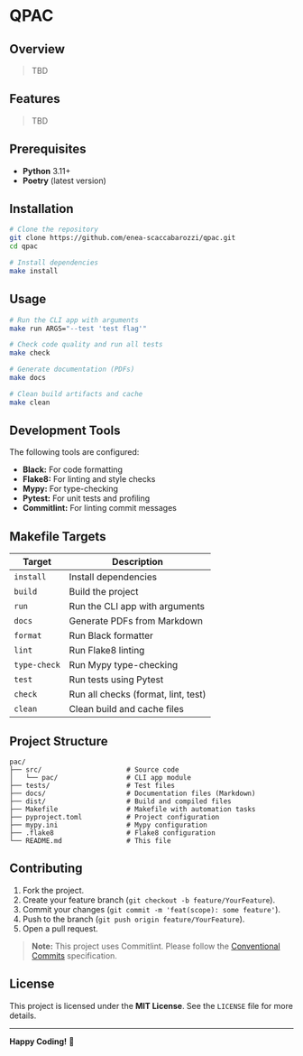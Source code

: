 # QPAC

## Overview

> TBD

## Features

> TBD

## Prerequisites

- **Python** 3.11+
- **Poetry** (latest version)

## Installation

```bash
# Clone the repository
git clone https://github.com/enea-scaccabarozzi/qpac.git
cd qpac

# Install dependencies
make install
```

## Usage

```bash
# Run the CLI app with arguments
make run ARGS="--test 'test flag'"

# Check code quality and run all tests
make check

# Generate documentation (PDFs)
make docs

# Clean build artifacts and cache
make clean
```

## Development Tools

The following tools are configured:

- **Black:** For code formatting
- **Flake8:** For linting and style checks
- **Mypy:** For type-checking
- **Pytest:** For unit tests and profiling
- **Commitlint:** For linting commit messages

## Makefile Targets

| Target       | Description                         |
| ------------ | ----------------------------------- |
| `install`    | Install dependencies                |
| `build`      | Build the project                   |
| `run`        | Run the CLI app with arguments      |
| `docs`       | Generate PDFs from Markdown         |
| `format`     | Run Black formatter                 |
| `lint`       | Run Flake8 linting                  |
| `type-check` | Run Mypy type-checking              |
| `test`       | Run tests using Pytest              |
| `check`      | Run all checks (format, lint, test) |
| `clean`      | Clean build and cache files         |

## Project Structure

```plaintext
pac/
├── src/                     # Source code
│   └── pac/                 # CLI app module
├── tests/                   # Test files
├── docs/                    # Documentation files (Markdown)
├── dist/                    # Build and compiled files
├── Makefile                 # Makefile with automation tasks
├── pyproject.toml           # Project configuration
├── mypy.ini                 # Mypy configuration
├── .flake8                  # Flake8 configuration
└── README.md                # This file
```

## Contributing

1. Fork the project.
2. Create your feature branch (`git checkout -b feature/YourFeature`).
3. Commit your changes (`git commit -m 'feat(scope): some feature'`).
4. Push to the branch (`git push origin feature/YourFeature`).
5. Open a pull request.

> **Note:** This project uses Commitlint. Please follow the [Conventional Commits](https://www.conventionalcommits.org/en/v1.0.0/) specification.

## License

This project is licensed under the **MIT License**. See the `LICENSE` file for more details.

---

**Happy Coding!** 🚀
